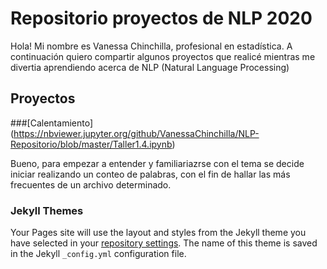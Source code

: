 # Repositorio proyectos de NLP 2020

Hola! Mi nombre es Vanessa Chinchilla, profesional en estadística. A continuación quiero compartir algunos proyectos que realicé mientras me divertia aprendiendo acerca de NLP (Natural Language Processing)

## Proyectos

###[Calentamiento] (https://nbviewer.jupyter.org/github/VanessaChinchilla/NLP-Repositorio/blob/master/Taller1.4.ipynb) 

Bueno, para empezar a entender y familiariazrse con el tema se decide iniciar realizando un conteo de palabras, con el fin de hallar las más frecuentes de un archivo determinado.


### Jekyll Themes

Your Pages site will use the layout and styles from the Jekyll theme you have selected in your [repository settings](https://github.com/VanessaChinchilla/NLP-Repositorio/settings). The name of this theme is saved in the Jekyll `_config.yml` configuration file.
